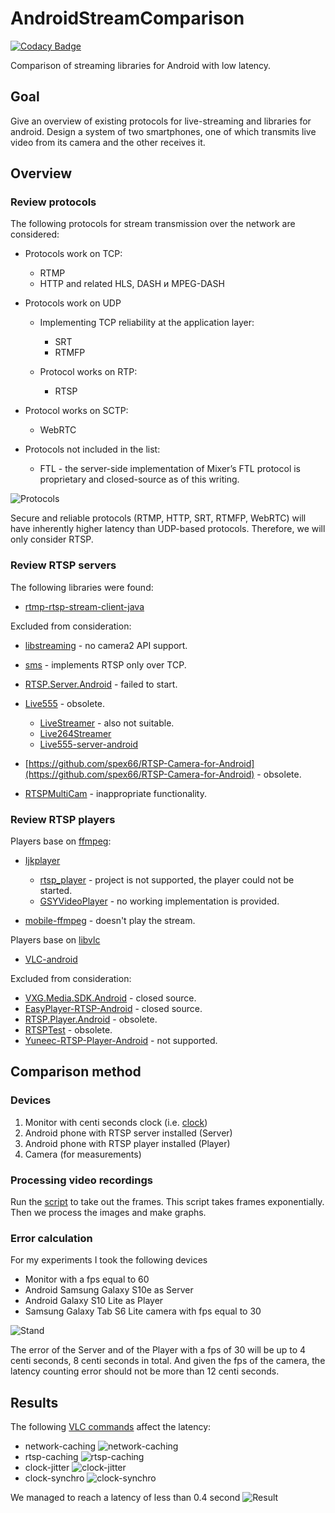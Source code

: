 # AndroidStreamComparison

[![Codacy Badge](https://app.codacy.com/project/badge/Grade/03b7aa2dc5b049749bf907a5e3271b9c)](https://www.codacy.com/gh/shlegelal/AndroidStreamComparison/dashboard?utm_source=github.com&amp;utm_medium=referral&amp;utm_content=shlegelal/AndroidStreamComparison&amp;utm_campaign=Badge_Grade)

Comparison of streaming libraries for Android with low latency.

## Goal

Give an overview of existing protocols for live-streaming and libraries for android.
Design a system of two smartphones, one of which transmits live video from its camera and the other receives it.

## Overview

### Review protocols

The following protocols for stream transmission over the network are considered:

- Protocols work on TCP:
    - RTMP
    - HTTP and related HLS, DASH и MPEG-DASH

- Protocols work on UDP
    - Implementing TCP reliability at the application layer:
        - SRT
        - RTMFP

    - Protocol works on RTP:
        - RTSP

- Protocol works on SCTP:
    - WebRTC

- Protocols not included in the list:
    - FTL - the server-side implementation of Mixer’s FTL protocol is proprietary and closed-source as of this writing.

![Protocols](https://github.com/shlegelal/AndroidStreamComparison/blob/main/res/eng.jpg)

Secure and reliable protocols (RTMP, HTTP, SRT, RTMFP, WebRTC) will have inherently higher latency than UDP-based
protocols. Therefore, we will only consider RTSP.

### Review RTSP servers

The following libraries were found:

- [rtmp-rtsp-stream-client-java](https://github.com/pedroSG94/rtmp-rtsp-stream-client-java)

Excluded from consideration:

- [libstreaming](https://github.com/fyhertz/libstreaming) - no camera2 API support.

- [sms](https://github.com/pengliren/sms) - implements RTSP only over TCP.

- [RTSP.Server.Android](https://github.com/VideoExpertsGroup/RTSP.Server.Android) - failed to start.

- [Live555](https://github.com/papan01/Live555-server-android) - obsolete.
    - [LiveStreamer](https://github.com/papan01/LiveStreamer) - also not suitable.
    - [Live264Streamer](https://github.com/huzongyao/Live264Streamer)
    - [Live555-server-android](https://github.com/papan01/Live555-server-android)

- [https://github.com/spex66/RTSP-Camera-for-Android](https://github.com/spex66/RTSP-Camera-for-Android) - obsolete.

- [RTSPMultiCam](https://github.com/jiaxin-du/RTSPMultiCam) - inappropriate functionality.

### Review RTSP players

Players base on [ffmpeg](https://www.ffmpeg.org/):

- [Ijkplayer](https://github.com/Bilibili/ijkplayer)
    - [rtsp_player](https://github.com/bowen919446264/rtsp_player) - project is not supported, the player could not be
      started.
    - [GSYVideoPlayer](https://github.com/CarGuo/GSYVideoPlayer) - no working implementation is provided.

- [mobile-ffmpeg](https://github.com/tanersener/mobile-ffmpeg) - doesn't play the stream.

Players base on [libvlc](https://github.com/videolan/vlc-android#libvlc)

- [VLC-android](https://github.com/videolan/vlc-android)

Excluded from consideration:

- [VXG.Media.SDK.Android](https://github.com/VideoExpertsGroup/VXG.Media.SDK.Android) - closed source.
- [EasyPlayer-RTSP-Android](https://github.com/tsingsee/EasyPlayer) - closed source.
- [RTSP.Player.Android](https://github.com/VideoExpertsGroup/RTSP.Player.Android) - obsolete.
- [RTSPTest](https://github.com/rayryeng/RTSPTest) - obsolete.
- [Yuneec-RTSP-Player-Android](https://github.com/YUNEEC/Yuneec-RTSP-Player-Android) - not supported.

## Comparison method

### Devices

1. Monitor with centi seconds clock (i.e. [clock](https://htmlblog.ucoz.net/html_files/time.html))
2. Android phone with RTSP server installed (Server)
3. Android phone with RTSP player installed (Player)
4. Camera (for measurements)

### Processing video recordings

Run the [script](https://github.com/shlegelal/AndroidStreamComparison/blob/main/Scripts/take_frames.py) to take out the
frames. This script takes frames exponentially. Then we process the images and make graphs.

### Error calculation

For my experiments I took the following devices

- Monitor with a fps equal to 60
- Android Samsung Galaxy S10e as Server
- Android Galaxy S10 Lite as Player
- Samsung Galaxy Tab S6 Lite camera with fps equal to 30

![Stand](https://github.com/shlegelal/AndroidStreamComparison/blob/main/res/stand.jpg)

The error of the Server and of the Player with a fps of 30 will be up to 4 centi seconds, 8 centi seconds in total. And
given the fps of the camera, the latency counting error should not be more than 12 centi seconds.

## Results

The following [VLC commands](https://wiki.videolan.org/VLC_command-line_help/) affect the latency:

- network-caching
  ![network-caching](https://github.com/shlegelal/AndroidStreamComparison/blob/main/res/vlc-nc.svg)
- rtsp-caching
  ![rtsp-caching](https://github.com/shlegelal/AndroidStreamComparison/blob/main/res/vlc-rc.svg)
- clock-jitter
  ![clock-jitter](https://github.com/shlegelal/AndroidStreamComparison/blob/main/res/vlc-cj.svg)
- clock-synchro
  ![clock-synchro](https://github.com/shlegelal/AndroidStreamComparison/blob/main/res/vlc-cs.svg)

We managed to reach a latency of less than 0.4 second
![Result](https://github.com/shlegelal/AndroidStreamComparison/blob/main/res/vlc-long.svg)

